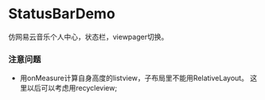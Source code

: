 # StatusBarDemo
仿网易云音乐个人中心，状态栏，viewpager切换。

### 注意问题
* 用onMeasure计算自身高度的listview，子布局里不能用RelativeLayout。 
这里以后可以考虑用recycleview;

